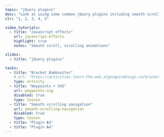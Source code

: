 ```yaml
---
topic: "jQuery plugins"
desc: "Look at using some common jQuery plugins including smooth scroll & waypoints."
clr: "1, 2, 3, 4, 5"

video_tutorials:
  - title: "Javascript effects"
    url: javascript-effects
    highlight: true
    notes: "Smooth scroll, scrolling animations"

slides:
  - title: "jQuery plugins"

tasks:
  - title: "Bracket Bamboozler"
    # url: "https://activities.learn-the-web.algonquindesign.ca/bracket-bamboozler/"
    type: activity
  - title: "Waypoints + SVG"
    url: waypoints-svg
    disabled: true
    type: lesson
  - title: "Smooth scrolling navigation"
    url: smooth-scrolling-navigation
    disabled: true
    type: lesson
  - title: "Plugin №3"
  - title: "Plugin №4"
---
```

